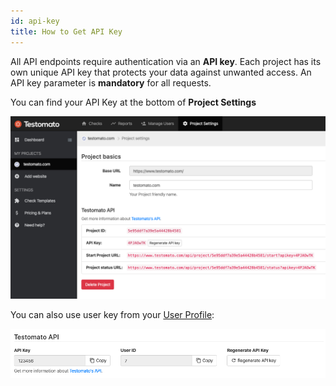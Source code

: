 ```yaml
---
id: api-key
title: How to Get API Key
---
```


All API endpoints require authentication via an **API key**. Each
project has its own unique API key that protects your data against
unwanted access. An API key parameter is **mandatory** for all requests.

You can find your API Key at the bottom of **Project Settings**

![API key](/img/api/api-key-project.png)

You can also use user key from your [User Profile](https://www.testomato.com/user/profile): 

![API key](/img/api/api-key-user.png)